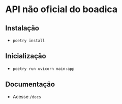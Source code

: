 # API não oficial do boadica
## Instalação
- ```poetry install```
## Inicialização
- ```poetry run uvicorn main:app```
## Documentação
- Acesse ```/docs```
